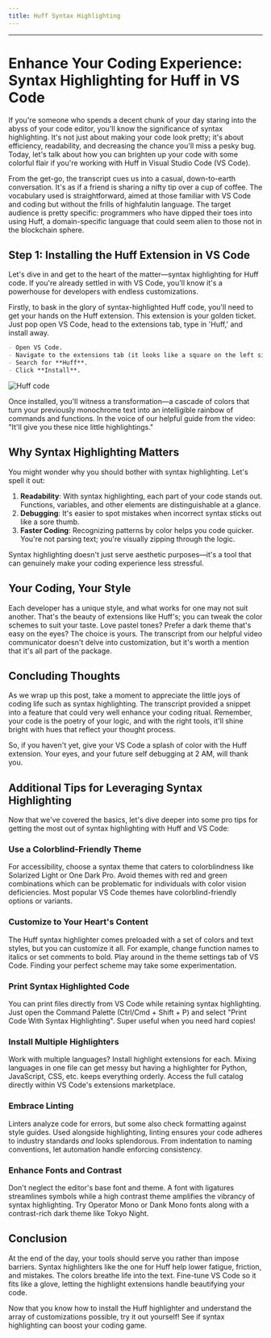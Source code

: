 ```yaml
---
title: Huff Syntax Highlighting
---
```


---

# Enhance Your Coding Experience: Syntax Highlighting for Huff in VS Code

If you're someone who spends a decent chunk of your day staring into the abyss of your code editor, you'll know the significance of syntax highlighting. It's not just about making your code look pretty; it's about efficiency, readability, and decreasing the chance you'll miss a pesky bug. Today, let's talk about how you can brighten up your code with some colorful flair if you're working with Huff in Visual Studio Code (VS Code).

From the get-go, the transcript cues us into a casual, down-to-earth conversation. It's as if a friend is sharing a nifty tip over a cup of coffee. The vocabulary used is straightforward, aimed at those familiar with VS Code and coding but without the frills of highfalutin language. The target audience is pretty specific: programmers who have dipped their toes into using Huff, a domain-specific language that could seem alien to those not in the blockchain sphere.

## Step 1: Installing the Huff Extension in VS Code

Let's dive in and get to the heart of the matter—syntax highlighting for Huff code. If you're already settled in with VS Code, you'll know it's a powerhouse for developers with endless customizations.

Firstly, to bask in the glory of syntax-highlighted Huff code, you'll need to get your hands on the Huff extension. This extension is your golden ticket. Just pop open VS Code, head to the extensions tab, type in 'Huff,' and install away.

```markdown
- Open VS Code.
- Navigate to the extensions tab (it looks like a square on the left sidebar).
- Search for **Huff**.
- Click **Install**.
```

![Huff code](https://cdn.videotap.com/618/screenshots/sBH2LdwVu1KmqJAIXlAq-13.png)

Once installed, you'll witness a transformation—a cascade of colors that turn your previously monochrome text into an intelligible rainbow of commands and functions. In the voice of our helpful guide from the video: "It'll give you these nice little highlightings."

## Why Syntax Highlighting Matters

You might wonder why you should bother with syntax highlighting. Let's spell it out:

1. **Readability**: With syntax highlighting, each part of your code stands out. Functions, variables, and other elements are distinguishable at a glance.
2. **Debugging**: It's easier to spot mistakes when incorrect syntax sticks out like a sore thumb.
3. **Faster Coding**: Recognizing patterns by color helps you code quicker. You're not parsing text; you're visually zipping through the logic.

Syntax highlighting doesn't just serve aesthetic purposes—it's a tool that can genuinely make your coding experience less stressful.

## Your Coding, Your Style

Each developer has a unique style, and what works for one may not suit another. That's the beauty of extensions like Huff's; you can tweak the color schemes to suit your taste. Love pastel tones? Prefer a dark theme that's easy on the eyes? The choice is yours. The transcript from our helpful video communicator doesn't delve into customization, but it's worth a mention that it's all part of the package.

## Concluding Thoughts

As we wrap up this post, take a moment to appreciate the little joys of coding life such as syntax highlighting. The transcript provided a snippet into a feature that could very well enhance your coding ritual. Remember, your code is the poetry of your logic, and with the right tools, it'll shine bright with hues that reflect your thought process.

So, if you haven't yet, give your VS Code a splash of color with the Huff extension. Your eyes, and your future self debugging at 2 AM, will thank you.

## Additional Tips for Leveraging Syntax Highlighting

Now that we've covered the basics, let's dive deeper into some pro tips for getting the most out of syntax highlighting with Huff and VS Code:

### Use a Colorblind-Friendly Theme

For accessibility, choose a syntax theme that caters to colorblindness like Solarized Light or One Dark Pro. Avoid themes with red and green combinations which can be problematic for individuals with color vision deficiencies. Most popular VS Code themes have colorblind-friendly options or variants.

### Customize to Your Heart's Content

The Huff syntax highlighter comes preloaded with a set of colors and text styles, but you can customize it all. For example, change function names to italics or set comments to bold. Play around in the theme settings tab of VS Code. Finding your perfect scheme may take some experimentation.

### Print Syntax Highlighted Code

You can print files directly from VS Code while retaining syntax highlighting. Just open the Command Palette (Ctrl/Cmd + Shift + P) and select "Print Code With Syntax Highlighting". Super useful when you need hard copies!

### Install Multiple Highlighters

Work with multiple languages? Install highlight extensions for each. Mixing languages in one file can get messy but having a highlighter for Python, JavaScript, CSS, etc. keeps everything orderly. Access the full catalog directly within VS Code's extensions marketplace.

### Embrace Linting

Linters analyze code for errors, but some also check formatting against style guides. Used alongside highlighting, linting ensures your code adheres to industry standards _and_ looks splendorous. From indentation to naming conventions, let automation handle enforcing consistency.

### Enhance Fonts and Contrast

Don't neglect the editor's base font and theme. A font with ligatures streamlines symbols while a high contrast theme amplifies the vibrancy of syntax highlighting. Try Operator Mono or Dank Mono fonts along with a contrast-rich dark theme like Tokyo Night.

## Conclusion

At the end of the day, your tools should serve you rather than impose barriers. Syntax highlighters like the one for Huff help lower fatigue, friction, and mistakes. The colors breathe life into the text. Fine-tune VS Code so it fits like a glove, letting the highlight extensions handle beautifying your code.

Now that you know how to install the Huff highlighter and understand the array of customizations possible, try it out yourself! See if syntax highlighting can boost your coding game.
